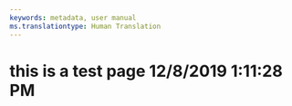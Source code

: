 ```yaml
---
keywords: metadata, user manual
ms.translationtype: Human Translation
---
```

# this is a test page 12/8/2019 1:11:28 PM